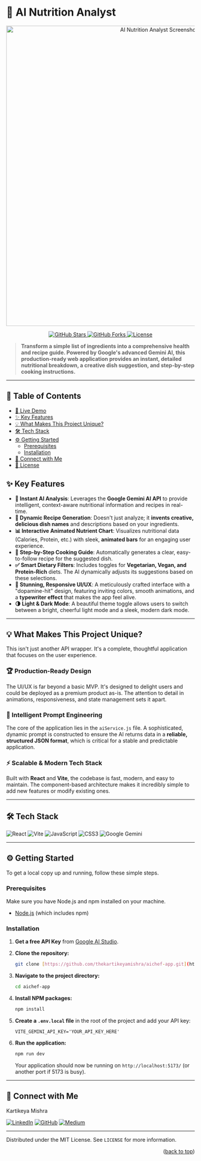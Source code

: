 # 🤖 AI Nutrition Analyst

<p align="center">
  <img src="https://raw.githubusercontent.com/thekartikeyamishra/aichef-app/main/src/assets/readmelanding.png" alt="AI Nutrition Analyst Screenshot" width="800"/>
</p>

<p align="center">
  <a href="https://github.com/thekartikeyamishra/aichef-app/stargazers">
    <img src="https://img.shields.io/github/stars/thekartikeyamishra/aichef-app?style=for-the-badge&logo=github&color=FFC107" alt="GitHub Stars">
  </a>
  <a href="https://github.com/thekartikeyamishra/aichef-app/network/members">
    <img src="https://img.shields.io/github/forks/thekartikeyamishra/aichef-app?style=for-the-badge&logo=github&color=4CAF50" alt="GitHub Forks">
  </a>
  <a href="https://github.com/thekartikeyamishra/aichef-app/blob/main/LICENSE">
    <img src="https://img.shields.io/github/license/thekartikeyamishra/aichef-app?style=for-the-badge&color=2196F3" alt="License">
  </a>
</p>

> **Transform a simple list of ingredients into a comprehensive health and recipe guide. Powered by Google's advanced Gemini AI, this production-ready web application provides an instant, detailed nutritional breakdown, a creative dish suggestion, and step-by-step cooking instructions.**

---

## 📍 Table of Contents

- [🚀 Live Demo](#-live-demo)
- [✨ Key Features](#-key-features)
- [💡 What Makes This Project Unique?](#-what-makes-this-project-unique)
- [🛠️ Tech Stack](#️-tech-stack)
- [⚙️ Getting Started](#️-getting-started)
  - [Prerequisites](#prerequisites)
  - [Installation](#installation)
- [🤝 Connect with Me](#-connect-with-me)
- [📄 License](#-license)


## ✨ Key Features

- **🧠 Instant AI Analysis**: Leverages the **Google Gemini AI API** to provide intelligent, context-aware nutritional information and recipes in real-time.
- **🍲 Dynamic Recipe Generation**: Doesn't just analyze; it **invents creative, delicious dish names** and descriptions based on your ingredients.
- **📊 Interactive Animated Nutrient Chart**: Visualizes nutritional data (Calories, Protein, etc.) with sleek, **animated bars** for an engaging user experience.
- **📖 Step-by-Step Cooking Guide**: Automatically generates a clear, easy-to-follow recipe for the suggested dish.
- **✅ Smart Dietary Filters**: Includes toggles for **Vegetarian, Vegan, and Protein-Rich** diets. The AI dynamically adjusts its suggestions based on these selections.
- **🎨 Stunning, Responsive UI/UX**: A meticulously crafted interface with a "dopamine-hit" design, featuring inviting colors, smooth animations, and a **typewriter effect** that makes the app feel alive.
- **🌗 Light & Dark Mode**: A beautiful theme toggle allows users to switch between a bright, cheerful light mode and a sleek, modern dark mode.

---

## 💡 What Makes This Project Unique?

This isn't just another API wrapper. It's a complete, thoughtful application that focuses on the user experience.

### 🏆 Production-Ready Design
The UI/UX is far beyond a basic MVP. It's designed to delight users and could be deployed as a premium product as-is. The attention to detail in animations, responsiveness, and state management sets it apart.

### 🔧 Intelligent Prompt Engineering
The core of the application lies in the `aiService.js` file. A sophisticated, dynamic prompt is constructed to ensure the AI returns data in a **reliable, structured JSON format**, which is critical for a stable and predictable application.

### ⚡️ Scalable & Modern Tech Stack
Built with **React** and **Vite**, the codebase is fast, modern, and easy to maintain. The component-based architecture makes it incredibly simple to add new features or modify existing ones.

---

## 🛠️ Tech Stack

<p align="left">
  <img src="https://img.shields.io/badge/React-61DAFB?style=for-the-badge&logo=react&logoColor=black" alt="React"/>
  <img src="https://img.shields.io/badge/Vite-646CFF?style=for-the-badge&logo=vite&logoColor=white" alt="Vite"/>
  <img src="https://img.shields.io/badge/JavaScript-F7DF1E?style=for-the-badge&logo=javascript&logoColor=black" alt="JavaScript"/>
  <img src="https://img.shields.io/badge/CSS3-1572B6?style=for-the-badge&logo=css3&logoColor=white" alt="CSS3"/>
  <img src="https://img.shields.io/badge/Google%20Gemini-8E77F0?style=for-the-badge&logo=google&logoColor=white" alt="Google Gemini"/>
</p>

---

## ⚙️ Getting Started

To get a local copy up and running, follow these simple steps.

### Prerequisites

Make sure you have Node.js and npm installed on your machine.
- [Node.js](https://nodejs.org/) (which includes npm)

### Installation

1.  **Get a free API Key** from [Google AI Studio](https://aistudio.google.com/app/apikey).

2.  **Clone the repository:**
    ```bash
    git clone [https://github.com/thekartikeyamishra/aichef-app.git](https://github.com/thekartikeyamishra/aichef-app.git)
    ```

3.  **Navigate to the project directory:**
    ```bash
    cd aichef-app
    ```

4.  **Install NPM packages:**
    ```bash
    npm install
    ```

5.  **Create a `.env.local` file** in the root of the project and add your API key:
    ```
    VITE_GEMINI_API_KEY='YOUR_API_KEY_HERE'
    ```

6.  **Run the application:**
    ```bash
    npm run dev
    ```
    Your application should now be running on `http://localhost:5173/` (or another port if 5173 is busy).

---

## 🤝 Connect with Me

Kartikeya Mishra

[![LinkedIn](https://img.shields.io/badge/LinkedIn-0A66C2?style=for-the-badge&logo=linkedin&logoColor=white)](https://www.linkedin.com/in/thekartikeyamishra/)
[![GitHub](https://img.shields.io/badge/GitHub-181717?style=for-the-badge&logo=github&logoColor=white)](https://github.com/thekartikeyamishra)
[![Medium](https://img.shields.io/badge/Medium-000000?style=for-the-badge&logo=medium&logoColor=white)](https://medium.com/@iamkartikeya)

---

Distributed under the MIT License. See `LICENSE` for more information.

<p align="right">(<a href="#-ai-nutrition-analyst">back to top</a>)</p>
